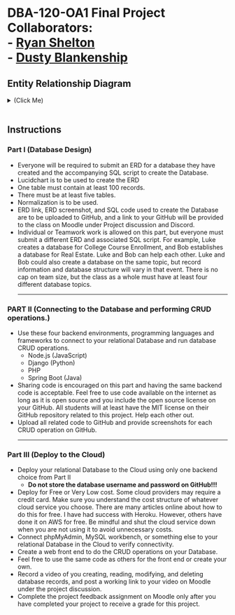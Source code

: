 # DBA-120-OA1 Final Project<br>Collaborators:<br> - [Ryan Shelton](https://github.com/WetPoloShirt)<br> - [Dusty Blankenship](https://github.com/Dusty-Bship)

## Entity Relationship Diagram
<details>
<summary>(Click Me)</summary>
<img width="850" alt="image" src="https://user-images.githubusercontent.com/90698746/227744514-5247241c-c073-4c88-aa1c-f27f68c2fb69.png">
</details>

<br>

## Instructions
### Part I (Database Design)
  - Everyone will be required to submit an ERD for a database they have created and the accompanying SQL script to create the Database.
  - Lucidchart is to be used to create the ERD
  - One table must contain at least 100 records.
  - There must be at least five tables.
  - Normalization is to be used.
  - ERD link, ERD screenshot, and SQL code used to create the Database are to be uploaded to GitHub, and a link to your GitHub will be provided to the class on Moodle under Project discussion and Discord.
  - Individual or Teamwork work is allowed on this part, but everyone must submit a different ERD and associated SQL script. For example, Luke creates a database for College Course Enrollment, and Bob establishes a database for Real Estate. Luke and Bob can help each other. Luke and Bob could also create a database on the same topic, but record information and database structure will vary in that event. There is no cap on team size, but the class as a whole must have at least four different database topics.<hr>
### PART II (Connecting to the Database and performing CRUD operations.) 

- Use these four backend environments, programming languages and frameworks to connect to your relational Database and run database CRUD operations.
    - Node.js (JavaScript)
    - Django (Python)
    - PHP
    - Spring Boot (Java)
- Sharing code is encouraged on this part and having the same backend code is acceptable. Feel free to use code available on the internet as long as it is open source and you include the open source license on your GitHub. All students will at least have the MIT license on their GitHub repository related to this project. Help each other out.
- Upload all related code to GitHub and provide screenshots for each CRUD operation on GitHub.
  <hr>
### Part III (Deploy to the Cloud)
- Deploy your relational Database to the Cloud using only one backend choice from Part II
  - **Do not store the database username and password on GitHub!!!**
- Deploy for Free or Very Low cost. Some cloud providers may require a credit card. Make sure you understand the cost structure of whatever cloud service you choose. There are many articles online about how to do this for free. I have had success with Heroku. However, others have done it on AWS for free. Be mindful and shut the cloud service down when you are not using it to avoid unnecessary costs.
- Connect phpMyAdmin, MySQL workbench, or something else to your relational Database in the Cloud to verify connectivity.
- Create a web front end to do the CRUD operations on your Database.
- Feel free to use the same code as others for the front end or create your own. 
- Record a video of you creating, reading, modifying, and deleting database records, and post a working link to your video on Moodle under the project discussion.
- Complete the project feedback assignment on Moodle only after you have completed your project to receive a grade for this project.
